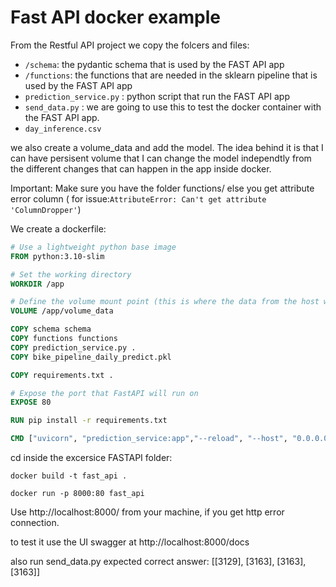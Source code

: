 # Fast API docker example

From the Restful API project we copy the folcers and files:

* `/schema`: the pydantic schema that is used by the FAST API app
* `/functions`: the functions that are needed in the sklearn pipeline that is used by the FAST API app
* `prediction_service.py` : python script that run the FAST API app
* `send_data.py` : we are going to use this to test the docker container with the FAST API app.
* `day_inference.csv`

we also create a volume_data and add the model. The idea behind it is that I can have persisent volume that I can change the model independtly from the different changes that can happen in the app inside docker.

Important: Make sure you have the folder functions/ else you get attribute error column ( for issue:`AttributeError: Can't get attribute 'ColumnDropper'`)

We create a dockerfile:

```Dockerfile
# Use a lightweight python base image
FROM python:3.10-slim

# Set the working directory
WORKDIR /app

# Define the volume mount point (this is where the data from the host will be mounted)
VOLUME /app/volume_data

COPY schema schema
COPY functions functions
COPY prediction_service.py .
COPY bike_pipeline_daily_predict.pkl

COPY requirements.txt .

# Expose the port that FastAPI will run on
EXPOSE 80

RUN pip install -r requirements.txt

CMD ["uvicorn", "prediction_service:app","--reload", "--host", "0.0.0.0", "--port", "80"]

```

cd inside the excersice FASTAPI folder:

`docker build -t fast_api .`

`docker run -p 8000:80 fast_api`

Use http://localhost:8000/ from your machine, if you get http error connection.

to test it use the UI swagger at http://localhost:8000/docs

also run send_data.py
expected correct answer: [[3129], [3163], [3163], [3163]]
